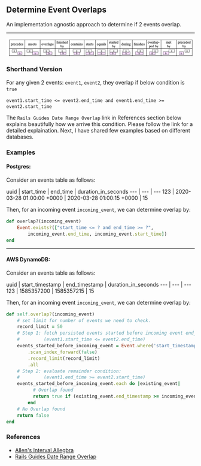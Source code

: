 ## Determine Event Overlaps
An implementation agnostic approach to determine if 2 events overlap.

---

![Allen's 13 Basic relations](/assets/images/allens_13_basic_relations.png)

### Shorthand Version
For any given 2 events: `event1`, `event2`, they overlap if below condition is `true`
```
event1.start_time <= event2.end_time and event1.end_time >= event2.start_time
```
The `Rails Guides Date Range Overlap` link in References section below explains beautifully how we arrive this condition. Please follow the link for a detailed explaination.
Next, I have shared few examples based on different databases.


### Examples

#### Postgres:
Consider an events table as follows:

uuid | start_time | end_time | duration_in_seconds
--- | --- | ---
123 | 2020-03-28 01:00:00 +0000 | 2020-03-28 01:00:15 +0000 | 15


Then, for an incoming event `incoming_event`, we can determine overlap by:
```ruby
def overlap?(incoming_event)
	Event.exists?(["start_time <= ? and end_time >= ?",
		incoming_event.end_time, incoming_event.start_time])
end
```
---

#### AWS DynamoDB:
Consider an events table as follows:

uuid | start_timestamp | end_timestamp | duration_in_seconds
--- | --- | ---
123 | 1585357200 | 1585357215 | 15


Then, for an incoming event `incoming_event`, we can determine overlap by:
```ruby
def self.overlap?(incoming_event)
	# set limit for number of events we need to check.
	record_limit = 50
	# Step 1: fetch persisted events started before incoming event end_timestamp:
	#    	  (event1.start_time <= event2.end_time)
	events_started_before_incoming_event = Event.where('start_timestamp.lte': incoming_event.end_timestamp)
	    .scan_index_forward(false)
	    .record_limit(record_limit)
	    .all
	# Step 2: evaluate remainder condition:
	#         (event1.end_time >= event2.start_time)
	events_started_before_incoming_event.each do |existing_event|
		  # Overlap found
	      return true if (existing_event.end_timestamp >= incoming_event.start_timestamp)
	    end
	# No Overlap found
	return false
end
```


### References
- [Allen's Interval Allegbra](https://www.ics.uci.edu/~alspaugh/cls/shr/allen.html)
- [Rails Guides Date Range Overlap](https://railsguides.net/date-ranges-overlap/)
